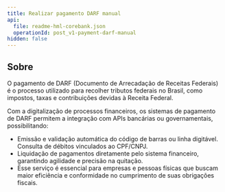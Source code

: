 ```yaml
---
title: Realizar pagamento DARF manual
api:
  file: readme-hml-corebank.json
  operationId: post_v1-payment-darf-manual
hidden: false
---
```

## Sobre

O pagamento de DARF (Documento de Arrecadação de Receitas Federais) é o processo utilizado para recolher tributos federais no Brasil, como impostos, taxas e contribuições devidas à Receita Federal.

Com a digitalização de processos financeiros, os sistemas de pagamento de DARF permitem a integração com APIs bancárias ou governamentais, possibilitando:

* Emissão e validação automática do código de barras ou linha digitável.\
  Consulta de débitos vinculados ao CPF/CNPJ.
* Liquidação de pagamentos diretamente pelo sistema financeiro, garantindo agilidade e precisão na quitação.
* Esse serviço é essencial para empresas e pessoas físicas que buscam maior eficiência e conformidade no cumprimento de suas obrigações fiscais.